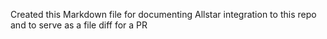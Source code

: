 Created this Markdown file for documenting Allstar integration to this repo and to serve as a file diff for a PR 